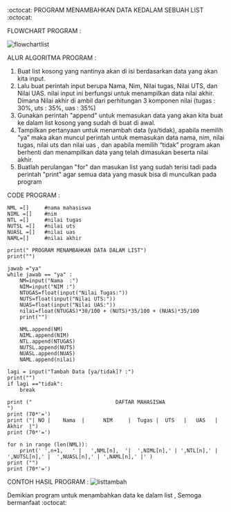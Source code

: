 :octocat: PROGRAM MENAMBAHKAN DATA KEDALAM SEBUAH LIST :octocat:

FLOWCHART PROGRAM :

![flowchartlist](https://user-images.githubusercontent.com/57025775/69469022-4377df00-0dc1-11ea-8992-4fcc6ab00be0.jpg)

ALUR ALGORITMA PROGRAM :

1.	Buat list kosong yang nantinya akan di isi berdasarkan data yang akan kita input. 
2.	Lalu buat perintah input berupa Nama, Nim, Nilai tugas, Nilai UTS, dan Nilai UAS. nilai input ini berfungsi untuk menampilkan data nilai akhir. Dimana Nilai akhir di ambil dari perhitungan 3 komponen nilai (tugas : 30%, uts : 35%, uas : 35%) 
3.	Gunakan perintah "append" untuk memasukan data yang akan kita buat ke dalam list kosong yang sudah di buat di awal. 
4. Tampilkan pertanyaan untuk menambah data (ya/tidak), apabila memilih “ya” maka akan muncul perintah untuk memasukan data nama, nim, nilai tugas, nilai uts dan nilai uas  , dan apabila memilih “tidak” program akan berhenti dan menampilkan data yang telah dimasukan beserta nilai akhir.
5.	Buatlah perulangan "for" dan masukan list yang sudah terisi tadi pada perintah "print" agar semua data yang masuk bisa di munculkan pada program


CODE PROGRAM :

    NML =[]     #nama mahasiswa
    NIML =[]    #nim
    NTL =[]     #nilai tugas
    NUTSL =[]   #nilai uts
    NUASL =[]   #nilai uas
    NAML=[]     #nilai akhir

    print(" PROGRAM MENAMBAHKAN DATA DALAM LIST")
    print("")

    jawab ="ya"
    while jawab == "ya" :
        NM=input("Nama  :")
        NIM=input("NIM :")
        NTUGAS=float(input("Nilai Tugas:"))
        NUTS=float(input("Nilai UTS:"))
        NUAS=float(input("Nilai UAS:"))
        nilai=float(NTUGAS)*30/100 + (NUTS)*35/100 + (NUAS)*35/100
        print("")

        NML.append(NM)
        NIML.append(NIM)
        NTL.append(NTUGAS)
        NUTSL.append(NUTS)
        NUASL.append(NUAS)
        NAML.append(nilai)

    lagi = input("Tambah Data [ya/tidak]? :")
    print("")
    if lagi =="tidak":
        break

    print ("                           DAFTAR MAHASISWA                           ")
    print (70*'=')
    print ("| NO |    Nama  |      NIM     |  Tugas |  UTS   |   UAS   |  Akhir  |")
    print (70*'=')

    for n in range (len(NML)):
        print(' ',n+1,   ' |   ',NML[n],  '|  ',NIML[n],' | ',NTL[n],' | ',NUTSL[n],' |  ',NUASL[n],' | ',NAML[n],' |' )
    print ("")
    print (70*'=')
    
CONTOH HASIL PROGRAM :
![listtambah](https://user-images.githubusercontent.com/57025775/69469028-4d014700-0dc1-11ea-9f2e-2f73533cf60e.jpg)

Demikian program untuk menambahkan data ke dalam list , Semoga bermanfaat :octocat: 
